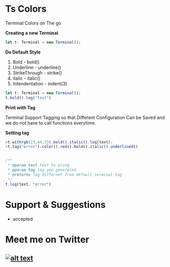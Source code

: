# Ts Colors

Terminal Colors on The go

**Creating a new Terminal**
```typescript
let t: Terminal = new Terminal();
```

**Do Default Style**
1. Bold - bold()
2. Underline - underline()
3. StrikeThrough - strike()
4. italic - italic()
5. Intendentation - indent(3)

```typescript
let t: Terminal = new Terminal();
t.bold().log("text")
```


**Print with Tag**

Terminal Support Tagging so that Different Configuration Can be Saved and we do not have to call functions everytime.

**Setting tag**

```typescript
>t.withrgb(23,44,33).bold().italic().log(text);
>t.tag("error").color().red().bold().italic().underlined()


/**
 * @param text text to pring
 * @param tag tag you generated
 * @returns Tag differnet from default terminal tag
 */
t.log(text, "error")
```

# Support & Suggestions
- accepted

# Meet me on Twitter

## [![alt text][1.1]][1]

[1.1]: http://i.imgur.com/tXSoThF.png
[1]:https://twitter.com/al_chudhari

